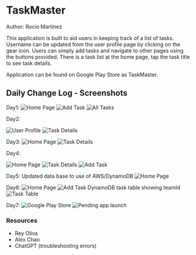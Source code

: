 # TaskMaster

Author: Rocio Martinez

This application is built to aid users in keeping track of a list of tasks. Username can be updated from the user profile page by clicking on the gear icon. Users can simply add tasks and navigate to other pages using the buttons provided. There is a task list at the home page, tap the task title to see task details.

Application can be found on Google Play Store as TaskMaster.


## Daily Change Log - Screenshots
Day1:
![Home Page](src/main/images/Screenshot_homepage.png)
![Add Task](src/main/images/Screenshot_addtask.png)
![All Tasks](src/main/images/Screenshot_alltasks.png)

Day2:

![User Profile](src/main/images/Day2userprofile.png)
![Task Details](src/main/images/Day2taskdetails.png)

Day3:
![Home Page](src/main/images/Day3HomePage.png)
![Task Details](src/main/images/Day3TaskDetails.png)

Day4:

![Home Page](src/main/images/Day4homepg.png)
![Task Details](src/main/images/Day4taskdetails.png)
![Add Task](src/main/images/Day4AddTaskpg.png)

Day5:
Updated data base to use of AWS/DynamoDB
![Home Page](src/main/images/Day5HomePage.png)

Day6:
![Home Page](src/main/images/Day6homepg.png)
![Add Task](src/main/images/Day6AddTaskpage.png)
DynamoDB task table showing teamId
![Task Table](src/main/images/AWSTaskTable.png)

Day7:
![Google Play Store](src/main/images/GooglePlayOverview.png)
![Pending app launch](src/main/images/lab35googleplay.png)

### Resources
- Rey Oliva
- Alex Chao
- ChatGPT (troubleshooting errors)